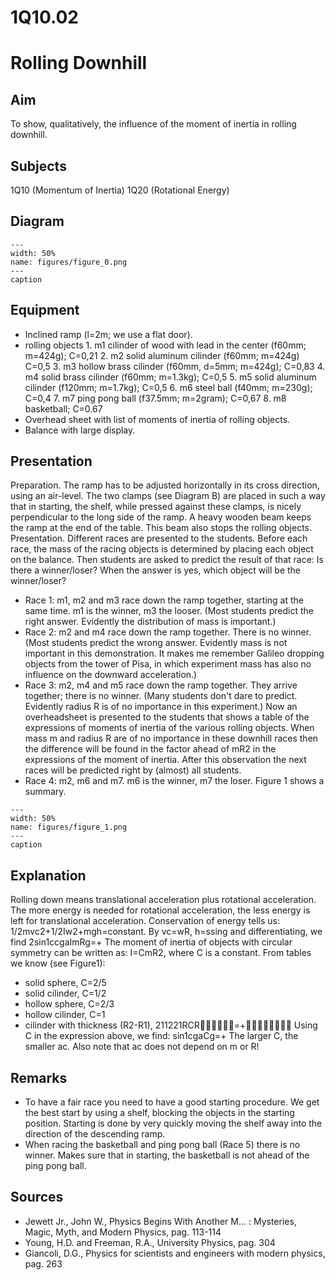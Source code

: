 # 1Q10.02 
  # Rolling Downhill 
    
  
## Aim   
 To show, qualitatively, the influence of the moment of inertia in rolling downhill.    
  
## Subjects   
 1Q10 (Momentum of Inertia) 1Q20 (Rotational Energy)   
  
## Diagram   
   
```{figure} figures/figure_0.png  
---  
width: 50%  
name: figures/figure_0.png  
---  
caption  
``` 
      
  
## Equipment   
 
 *  Inclined ramp (l=2m; we use a flat door). 
 *  rolling objects 1. m1 cilinder of wood with lead in the center (f60mm; m=424g); C=0,21 2. m2 solid aluminum cilinder (f60mm; m=424g) C=0,5 3. m3 hollow brass cilinder (f60mm, d=5mm; m=424g); C=0,83 4. m4 solid brass cilinder (f60mm; m=1.3kg); C=0,5 5. m5 solid aluminum cilinder (f120mm; m=1.7kg); C=0,5 6. m6 steel ball (f40mm; m=230g); C=0,4 7. m7 ping pong ball (f37.5mm; m=2gram); C=0,67 8. m8 basketball; C=0.67 
 *  Overhead sheet with list of moments of inertia of rolling objects. 
 *  Balance with large display.
     
  
## Presentation   
 Preparation. The ramp has to be adjusted horizontally in its cross direction, using an air-level. The two clamps (see Diagram B) are placed in such a way that in starting, the shelf, while pressed against these clamps, is nicely perpendicular to the long side of the ramp. A heavy wooden beam keeps the ramp at the end of the table. This beam also stops the rolling objects. Presentation. Different races are presented to the students. Before each race, the mass of the racing objects is determined by placing each object on the balance. Then students are asked to predict the result of that race: Is there a winner/loser? When the answer is yes, which object will be the winner/loser? 
 *  Race 1: m1, m2 and m3 race down the ramp together, starting at the same time. m1 is the winner, m3 the looser. (Most students predict the right answer. Evidently the distribution of mass is important.) 
 *  Race 2: m2 and m4 race down the ramp together. There is no winner. (Most students predict the wrong answer. Evidently mass is not important in this demonstration. It makes me remember Galileo dropping objects from the tower of Pisa, in which experiment mass has also no influence on the downward acceleration.) 
 *  Race 3: m2, m4 and m5 race down the ramp together. They arrive together; there is no winner. (Many students don't dare to predict. Evidently radius R is of no importance in this experiment.) Now an overheadsheet is presented to the students that shows a table of the expressions of moments of inertia of the various rolling objects. When mass m and radius R are of no importance in these downhill races then the difference will be found in the factor ahead of mR2 in the expressions of the moment of inertia. After this observation the next races will be predicted right by (almost) all students. 
 *  Race 4: m2, m6 and m7. m6 is the winner, m7 the loser. Figure 1 shows a summary.    
```{figure} figures/figure_1.png  
---  
width: 50%  
name: figures/figure_1.png  
---  
caption  
```
 
   
  
## Explanation   
 Rolling down means translational acceleration plus rotational acceleration. The more    energy is needed for rotational acceleration, the less energy is left for translational acceleration. Conservation of energy tells us: 1/2mvc2+1/2Iw2+mgh=constant. By vc=wR, h=ssing and differentiating, we find 2sin1ccgaImRg=+ The moment of inertia of objects with circular symmetry can be written as: I=CmR2, where C is a constant. From tables we know (see Figure1): 
 *  solid sphere, C=2/5 
 *  solid cilinder, C=1/2 
 *  hollow sphere, C=2/3 
 *  hollow cilinder, C=1 
 *  cilinder with thickness (R2-R1), 211221RCR=+  Using C in the expression above, we find: sin1cgaCg=+  The larger C, the smaller ac. Also note that ac does not depend
 on m or R!    
  
## Remarks   
 
 *  To have a fair race you need to have a good starting procedure. We get the best start by using a shelf, blocking the objects in the starting position. Starting is done by very quickly moving the shelf away into the direction of the descending ramp. 
 *  When racing the basketball and ping pong ball (Race 5) there is no winner. Makes sure that in starting, the basketball is not
 ahead of the ping pong ball.   
  
## Sources   
 
 *  Jewett Jr., John W., Physics Begins With Another M... : Mysteries, Magic, Myth, and Modern Physics, pag. 113-114 
 *  Young, H.D. and Freeman, R.A., University Physics, pag. 304 
 *  Giancoli, D.G., Physics for scientists and engineers with modern physics, pag. 263
  